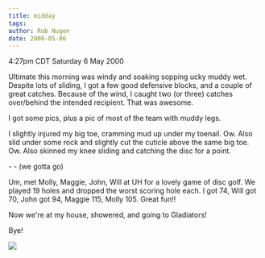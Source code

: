 ```yaml
---
title: midday
tags: 
author: Rob Nugen
date: 2000-05-06
---
```


<title>Halfway through 11,000th day</title>
<p class=date>4:27pm CDT Saturday 6 May 2000</p>

<p>Ultimate this morning was windy and soaking sopping ucky muddy wet.
Despite lots of sliding, I got a few good defensive blocks, and a
couple of great catches.  Because of the wind, I caught two (or three)
catches over/behind the intended recipient.  That was awesome.

<p>I got some pics, plus a pic of most of the team with muddy legs.

<p>I slightly injured my big toe, cramming mud up under my toenail.
Ow.  Also slid under some rock and slightly cut the cuticle above the
same big toe.  Ow.  Also skinned my knee sliding and catching the disc
for a point.

<p>- - (we gotta go)

<p>Um, met Molly, Maggie, John, Will at UH for a lovely game of disc golf.  We played 19 holes and dropped the worst scoring hole each.  I got 74, Will got 70, John got 94, Maggie 115, Molly 105.  Great fun!!

<p>Now we're at my house, showered, and going to Gladiators!

<p>Bye!

<p><img src='/images/rob/wL-ROB.gif'>

